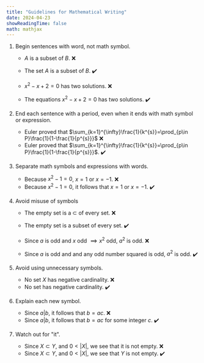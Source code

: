 ```yaml
---
title: "Guidelines for Mathematical Writing"
date: 2024-04-23
showReadingTime: false
math: mathjax
---
```


1. Begin sentences with word, not math symbol.
    - $A$ is a subset of $B$. ❌
    - The set $A$ is a subset of $B$. ✔️ 

    - $x^2 - x + 2 = 0$ has two solutions. ❌
    - The equations $x^2 - x + 2 = 0$ has two solutions. ✔️

2. End each sentence with a period, even when it ends with math symbol or expression.
    - Euler proved that $\sum_{k=1}^{\infty}\frac{1}{k^{s}}=\prod_{p\in P}\frac{1}{1-\frac{1}{p^{s}}}$ ❌
    - Euler proved that $\sum_{k=1}^{\infty}\frac{1}{k^{s}}=\prod_{p\in P}\frac{1}{1-\frac{1}{p^{s}}}$. ✔️

3. Separate math symbols and expressions with words.
    - Because $x^2 - 1 = 0$, $x = 1$ or $x = -1$. ❌
    - Because $x^2 - 1 = 0$, it follows that $x = 1$ or $x = -1$. ✔️

4. Avoid misuse of symbols
    - The empty set is a $\subset$ of every set. ❌
    - The empty set is a subset of every set. ✔️

    - Since $a$ is odd and $x$ odd $\implies x^2$ odd, $a^2$ is odd. ❌
    - Since $a$ is odd and and any odd number squared is odd, $a^2$ is odd. ✔️

5. Avoid using unnecessary symbols.
    - No set $X$ has negative cardinality. ❌
    - No set has negative cardinality. ✔️

6. Explain each new symbol.
    - Since $a|b$, it follows that $b = ac$. ❌
    - Since $a|b$, it follows that $b = ac$ for some integer $c$. ✔️

7. Watch out for "it".
    - Since $X \subset Y$, and $0 \lt |X|$, we see that it is not empty. ❌
    - Since $X \subset Y$, and $0 \lt |X|$, we see that $Y$ is not empty. ✔️